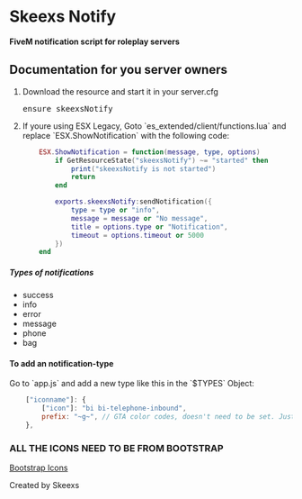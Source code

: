 <h1>
    Skeexs Notify<br>
</h1>

<p>
    <b>FiveM notification script for roleplay servers</b>
</p>

<h2>Documentation for you server owners</h2>

<ol>
    <li>Download the resource and start it in your server.cfg</li>
    <pre>ensure skeexsNotify</pre>
    <li>If youre using ESX Legacy, Goto `es_extended/client/functions.lua` and replace `ESX.ShowNotification` with the following code: <br/>

```lua
    ESX.ShowNotification = function(message, type, options)
        if GetResourceState("skeexsNotify") ~= "started" then
            print("skeexsNotify is not started")
            return
        end

        exports.skeexsNotify:sendNotification({
            type = type or "info",
            message = message or "No message",
            title = options.type or "Notification",
            timeout = options.timeout or 5000
        })
    end
```

</li>

</ol>

<h5>Types of notifications</h5>
<ul>
    <li>success</li>
    <li>info</li>
    <li>error</li>
    <li>message</li>
    <li>phone</li>
    <li>bag</li>
</ul>

<h4>To add an notification-type</h4>
<p>Go to `app.js` and add a new type like this in the `$TYPES` Object:</p>

```js
    ["iconname"]: {
        ["icon"]: "bi bi-telephone-inbound",
        prefix: "~g~", // GTA color codes, doesn't need to be set. Just adds color to the message
    },
```

<h3>ALL THE ICONS NEED TO BE FROM BOOTSTRAP</h3>
<a href="https://icons.getbootstrap.com/">Bootstrap Icons</a>

<footer>
    <p>Created by Skeexs</p>
</footer>
